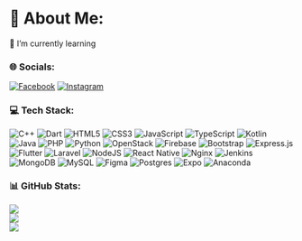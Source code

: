 # 💫 About Me:
🔭 I’m currently learning


### 🌐 Socials:
[![Facebook](https://img.shields.io/badge/Facebook-%231877F2.svg?logo=Facebook&logoColor=white)](https://facebook.com/son.hai.233010) 
[![Instagram](https://img.shields.io/badge/Instagram-%23E4405F.svg?logo=Instagram&logoColor=white)](https://instagram.com/shair.1003) 

### 💻 Tech Stack:
![C++](https://img.shields.io/badge/c++-%2300599C.svg?style=for-the-badge&logo=c%2B%2B&logoColor=white) 
![Dart](https://img.shields.io/badge/dart-%230175C2.svg?style=for-the-badge&logo=dart&logoColor=white) 
![HTML5](https://img.shields.io/badge/html5-%23E34F26.svg?style=for-the-badge&logo=html5&logoColor=white) 
![CSS3](https://img.shields.io/badge/css3-%231572B6.svg?style=for-the-badge&logo=css3&logoColor=white)
![JavaScript](https://img.shields.io/badge/javascript-%23323330.svg?style=for-the-badge&logo=javascript&logoColor=%23F7DF1E) 
![TypeScript](https://img.shields.io/badge/typescript-%23007ACC.svg?style=for-the-badge&logo=typescript&logoColor=white) 
![Kotlin](https://img.shields.io/badge/kotlin-%237F52FF.svg?style=for-the-badge&logo=kotlin&logoColor=white) 
![Java](https://img.shields.io/badge/java-%23ED8B00.svg?style=for-the-badge&logo=openjdk&logoColor=white) 
![PHP](https://img.shields.io/badge/php-%23777BB4.svg?style=for-the-badge&logo=php&logoColor=white) 
![Python](https://img.shields.io/badge/python-3670A0?style=for-the-badge&logo=python&logoColor=ffdd54) 
![OpenStack](https://img.shields.io/badge/Openstack-%23f01742.svg?style=for-the-badge&logo=openstack&logoColor=white) 
![Firebase](https://img.shields.io/badge/firebase-%23039BE5.svg?style=for-the-badge&logo=firebase) 
![Bootstrap](https://img.shields.io/badge/bootstrap-%238511FA.svg?style=for-the-badge&logo=bootstrap&logoColor=white) 
![Express.js](https://img.shields.io/badge/express.js-%23404d59.svg?style=for-the-badge&logo=express&logoColor=%2361DAFB) 
![Flutter](https://img.shields.io/badge/Flutter-%2302569B.svg?style=for-the-badge&logo=Flutter&logoColor=white) 
![Laravel](https://img.shields.io/badge/laravel-%23FF2D20.svg?style=for-the-badge&logo=laravel&logoColor=white) 
![NodeJS](https://img.shields.io/badge/node.js-6DA55F?style=for-the-badge&logo=node.js&logoColor=white) 
![React Native](https://img.shields.io/badge/react_native-%2320232a.svg?style=for-the-badge&logo=react&logoColor=%2361DAFB) 
![Nginx](https://img.shields.io/badge/nginx-%23009639.svg?style=for-the-badge&logo=nginx&logoColor=white) 
![Jenkins](https://img.shields.io/badge/jenkins-%232C5263.svg?style=for-the-badge&logo=jenkins&logoColor=white) 
![MongoDB](https://img.shields.io/badge/MongoDB-%234ea94b.svg?style=for-the-badge&logo=mongodb&logoColor=white) 
![MySQL](https://img.shields.io/badge/mysql-4479A1.svg?style=for-the-badge&logo=mysql&logoColor=white) 
![Figma](https://img.shields.io/badge/figma-%23F24E1E.svg?style=for-the-badge&logo=figma&logoColor=white) 
![Postgres](https://img.shields.io/badge/postgres-%23316192.svg?style=for-the-badge&logo=postgresql&logoColor=white) 
![Expo](https://img.shields.io/badge/expo-1C1E24?style=for-the-badge&logo=expo&logoColor=#D04A37) 
![Anaconda](https://img.shields.io/badge/Anaconda-%2344A833.svg?style=for-the-badge&logo=anaconda&logoColor=white) 

### 📊 GitHub Stats:
![](https://github-readme-stats.vercel.app/api?username=shair2048&theme=dark&hide_border=false&include_all_commits=false&count_private=false)<br/>
![](https://nirzak-streak-stats.vercel.app/?user=shair2048&theme=dark&hide_border=false)<br/>
![](https://github-readme-stats.vercel.app/api/top-langs/?username=shair2048&theme=dark&hide_border=false&include_all_commits=false&count_private=false&layout=compact)



<!-- Proudly created with GPRM ( https://gprm.itsvg.in ) -->

